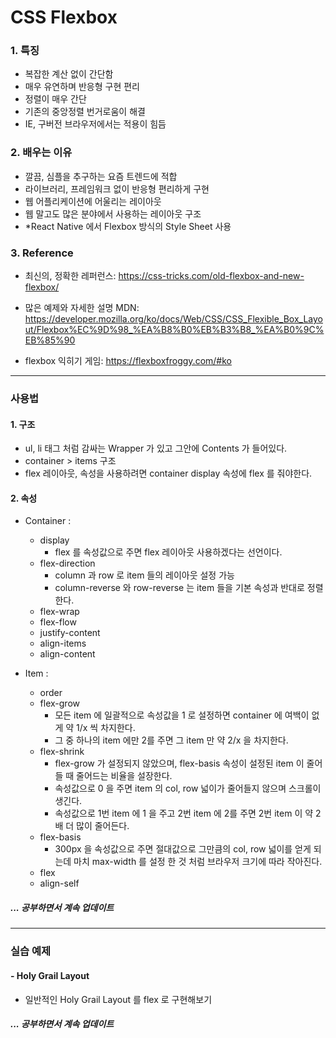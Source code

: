 # CSS Flexbox



### 1. 특징

- 복잡한 계산 없이 간단함
- 매우 유연하며 반응형 구현 편리
- 정렬이 매우 간단
- 기존의 중앙정렬 번거로움이 해결
- IE, 구버전 브라우저에서는 적용이 힘듬



### 2. 배우는 이유

- 깔끔, 심플을 추구하는 요즘 트렌드에 적합
- 라이브러리, 프레임워크 없이 반응형 편리하게 구현
- 웹 어플리케이션에 어울리는 레이아웃
- 웹 말고도 많은 분야에서 사용하는 레이아웃 구조
- *React Native 에서 Flexbox 방식의 Style Sheet 사용



### 3. Reference 
- 최신의, 정확한 레퍼런스:
https://css-tricks.com/old-flexbox-and-new-flexbox/

- 많은 예제와 자세한 설명 MDN:
https://developer.mozilla.org/ko/docs/Web/CSS/CSS_Flexible_Box_Layout/Flexbox%EC%9D%98_%EA%B8%B0%EB%B3%B8_%EA%B0%9C%EB%85%90

- flexbox 익히기 게임: 
https://flexboxfroggy.com/#ko



---
### 사용법

#### 1. 구조
- ul, li 태그 처럼 감싸는 Wrapper 가 있고 그안에 Contents 가 들어있다.
- container > items 구조
- flex 레이아웃, 속성을 사용하려면 container display 속성에 flex 를 줘야한다.


#### 2. 속성
- Container :
  - display
    - flex 를 속성값으로 주면 flex 레이아웃 사용하겠다는 선언이다.
  - flex-direction 
    - column 과 row 로 item 들의 레이아웃 설정 가능
    - column-reverse 와 row-reverse 는 item 들을 기본 속성과 반대로 정렬한다.
  - flex-wrap 
  - flex-flow
  - justify-content
  - align-items
  - align-content

- Item :
  - order
  - flex-grow
    - 모든 item 에 일괄적으로 속성값을 1 로 설정하면 container 에 여백이 없게 약 1/x 씩 차지한다. 
    - 그 중 하나의 item 에만 2를 주면 그 item 만 약 2/x 을 차지한다.
  - flex-shrink
    - flex-grow 가 설정되지 않았으며, flex-basis 속성이 설정된 item 이 줄어들 때 줄어드는 비율을 설장한다.
    - 속성값으로 0 을 주면 item 의 col, row 넓이가 줄어들지 않으며 스크롤이 생긴다.
    - 속성값으로 1번 item 에 1 을 주고 2번 item 에 2를 주면 2번 item 이 약 2배 더 많이 줄어든다.
  - flex-basis
    - 300px 을 속성값으로 주면 절대값으로 그만큼의 col, row 넓이를 얻게 되는데 마치 max-width 를 설정 한 것 처럼 브라우저 크기에 따라 작아진다.
  - flex
  - align-self

##### ... 공부하면서 계속 업데이트


---
### 실습 예제

#### - Holy Grail Layout
   - 일반적인 Holy Grail Layout 를 flex 로 구현해보기

##### ... 공부하면서 계속 업데이트